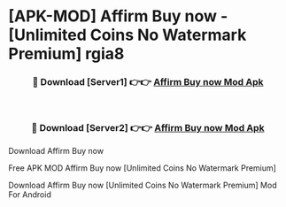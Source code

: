 # [APK-MOD] Affirm  Buy now - [Unlimited Coins No Watermark Premium] rgia8



<div align="center">
<h3>🔴 Download [Server1] 👉👉 <a href="https://momento.my/?title=Affirm__Buy_now">Affirm  Buy now Mod Apk</a></h3><br>

<h3>🔴 Download [Server2] 👉👉 <a href="https://momento.my/?title=Affirm__Buy_now">Affirm  Buy now Mod Apk</a></h3>
</div>



Download Affirm  Buy now 

Free APK MOD Affirm  Buy now [Unlimited Coins No Watermark Premium]

Download Affirm  Buy now [Unlimited Coins No Watermark Premium] Mod For Android

